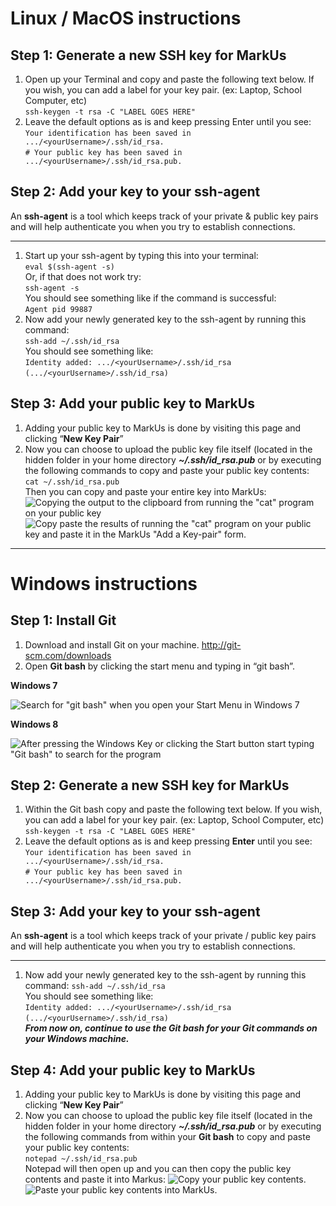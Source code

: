 # Linux / MacOS instructions
## Step 1: Generate a new SSH key for MarkUs

1. Open up your Terminal and copy and paste the following text below. If you wish, you can add a label for your key pair. (ex: Laptop, School Computer, etc)  
`ssh-keygen -t rsa -C "LABEL GOES HERE"`  
2. Leave the default options as is and keep pressing Enter until you see:  
`Your identification has been saved in .../<yourUsername>/.ssh/id_rsa.`  
`# Your public key has been saved in .../<yourUsername>/.ssh/id_rsa.pub.`  

## Step 2: Add your key to your ssh-agent
An **ssh-agent** is a tool which keeps track of your private & public key pairs and will help authenticate you when you try to establish connections.
___
1. Start up your ssh-agent by typing this into your terminal:  
`eval $(ssh-agent -s)`  
Or, if that does not work try:  
`ssh-agent -s`  
You should see something like if the command is successful:  
`Agent pid 99887`  
2. Now add your newly generated key to the ssh-agent by running this command:  
`ssh-add ~/.ssh/id_rsa`  
You should see something like:  
`Identity added: .../<yourUsername>/.ssh/id_rsa`  
`(.../<yourUsername>/.ssh/id_rsa)`  

## Step 3: Add your public key to MarkUs
1. Adding your public key to MarkUs is done by visiting this page and clicking “**New Key Pair**”  
2. Now you can choose to upload the public key file itself (located in the hidden folder in your home directory _**~/.ssh/id_rsa.pub**_ or by executing the following commands to copy and paste your public key contents:  
`cat ~/.ssh/id_rsa.pub`  
Then you can copy and paste your entire key into MarkUs:  
![Copying the output to the clipboard from running the "cat" program on your public key](http://alexgrenier.ca/MarkUs/1.png)  
![Copy paste the results of running the "cat" program on your public key and paste it in the MarkUs "Add a Key-pair" form.](http://alexgrenier.ca/MarkUs/2.png)


***

# Windows instructions
## Step 1: Install Git

1. Download and install Git on your machine. http://git-scm.com/downloads  
2. Open **Git bash** by clicking the start menu and typing in “git bash”.  
  
**Windows 7**  
 
![Search for "git bash" when you open your Start Menu in Windows 7](http://alexgrenier.ca/MarkUs/3.png)

**Windows 8**  
  
![After pressing the Windows Key or clicking the Start button start typing "Git bash" to search for the program](http://alexgrenier.ca/MarkUs/4.png)  
  
## Step 2: Generate a new SSH key for MarkUs
1. Within the Git bash copy and paste the following text below. If you wish, you can add a label for your key pair. (ex: Laptop, School Computer, etc)  
`ssh-keygen -t rsa -C "LABEL GOES HERE"`  
2. Leave the default options as is and keep pressing **Enter** until you see:  
`Your identification has been saved in .../<yourUsername>/.ssh/id_rsa.`  
`# Your public key has been saved in .../<yourUsername>/.ssh/id_rsa.pub.`  

## Step 3: Add your key to your ssh-agent  

An **ssh-agent** is a tool which keeps track of your private / public key pairs and will help authenticate you when you try to establish connections.  
___
1. Now add your newly generated key to the ssh-agent by running this command:
`ssh-add ~/.ssh/id_rsa`  
You should see something like:  
`Identity added: .../<yourUsername>/.ssh/id_rsa`  
`(.../<yourUsername>/.ssh/id_rsa)`  
_**From now on, continue to use the Git bash for your Git commands on your Windows machine.**_

## Step 4: Add your public key to MarkUs  

1. Adding your public key to MarkUs is done by visiting this page and clicking “**New Key Pair**”  
2. Now you can choose to upload the public key file itself (located in the hidden folder in your home directory _**~/.ssh/id_rsa.pub**_ or by executing the following commands from within your **Git bash** to copy and paste your public key contents:  
`notepad ~/.ssh/id_rsa.pub`  
Notepad will then open up and you can then copy the public key contents and paste it into Markus:
![Copy your public key contents.](http://alexgrenier.ca/MarkUs/5.png)  
![Paste your public key contents into MarkUs.](http://alexgrenier.ca/MarkUs/6.png)


